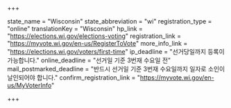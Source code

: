 +++

state_name = "Wisconsin"
state_abbreviation = "wi"
registration_type = "online"
translationKey = "Wisconsin"
hp_link = "https://elections.wi.gov/elections-voting"
registration_link = "https://myvote.wi.gov/en-us/RegisterToVote"
more_info_link = "https://elections.wi.gov/voters/first-time"
ip_deadline = "선거당일까지 등록이 가능합니다."
online_deadline = "선거일 기준 3번재 수요일 전"
mail_postmarked_deadline = "반드시 선거일 기준 3번재 수요일까지 일자로 소인이 날인되어야 합니다."
confirm_registration_link = "https://myvote.wi.gov/en-us/MyVoterInfo"

+++